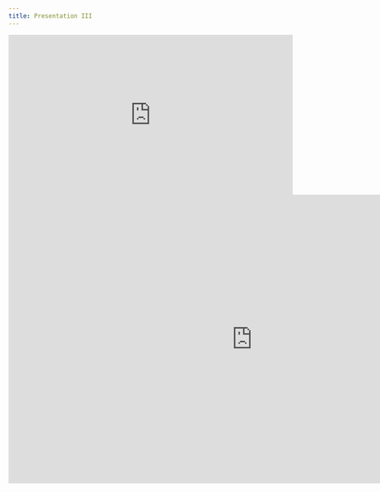 ```yaml
---
title: Presentation III
---
```



<iframe width="560" height="315" src="https://www.youtube.com/watch?v=SO6cIK69wg0" title="YouTube video player" frameborder="0" allow="accelerometer; autoplay; clipboard-write; encrypted-media; gyroscope; picture-in-picture" allowfullscreen></iframe>

<iframe src="https://docs.google.com/presentation/d/e/2PACX-1vQVTLJHFhRZIdsq9Yd_J3NwY-HbspnxcL5d5Dm3Je7UDrML6OQoQarsOhUI5tW5sd2QUQIJrRAWRQX8/embed?start=false&loop=false&delayms=3000" frameborder="0" width="960" height="569" allowfullscreen="true" mozallowfullscreen="true" webkitallowfullscreen="true"></iframe>
